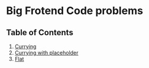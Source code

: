 # Big Frotend Code problems

## Table of Contents

1. [Currying](https://github.com/jyggiz/big-frontend-code/blob/main/currying/README.md)
2. [Currying with placeholder](https://github.com/jyggiz/big-frontend-code/blob/main/currying-with-placeholder/README.md)
3. [Flat](https://github.com/jyggiz/big-frontend-code/blob/main/flat/README.md)